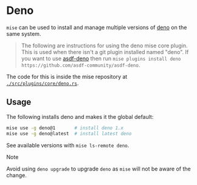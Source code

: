 # Deno

`mise` can be used to install and manage multiple versions of [deno](https://deno.land/) on the same system.

> The following are instructions for using the deno mise core plugin. This is used when there isn't a
git plugin installed named "deno". If you want to use [asdf-deno](https://github.com/asdf-community/asdf-deno)
then run `mise plugins install deno https://github.com/asdf-community/asdf-deno`.

The code for this is inside the mise repository at
[`./src/plugins/core/deno.rs`](https://github.com/jdx/mise/blob/main/src/plugins/core/deno.rs).

## Usage

The following installs deno and makes it the global default:

```sh
mise use -g deno@1       # install deno 1.x
mise use -g deno@latest  # install latest deno
```

See available versions with `mise ls-remote deno`.

> [!NOTE]
> Avoid using `deno upgrade` to upgrade `deno` as `mise` will not be aware of the change.
